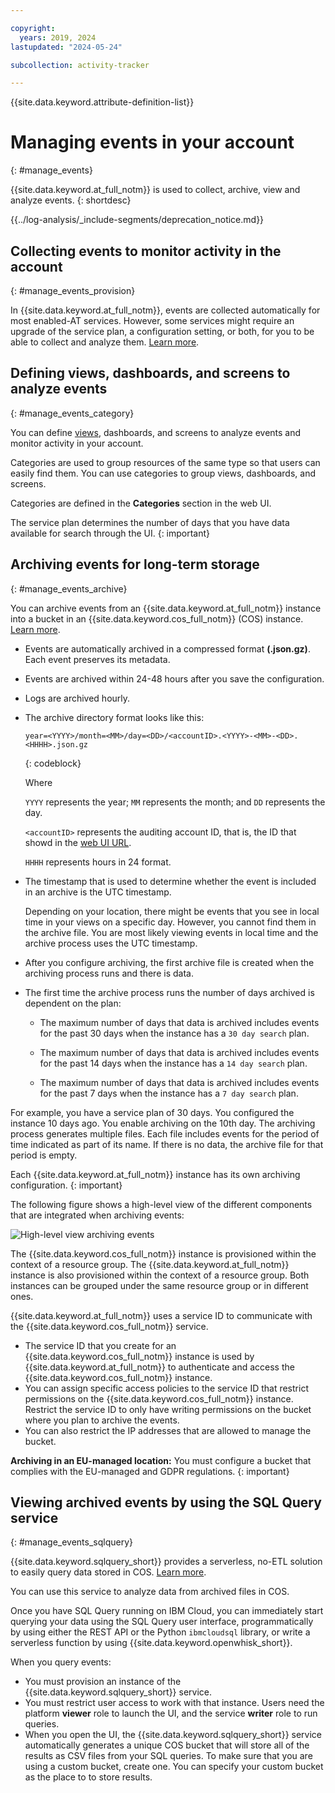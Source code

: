 ```yaml
---

copyright:
  years: 2019, 2024
lastupdated: "2024-05-24"

subcollection: activity-tracker

---
```


{{site.data.keyword.attribute-definition-list}}

# Managing events in your account
{: #manage_events}

{{site.data.keyword.at_full_notm}} is used to collect, archive, view and analyze events.
{: shortdesc}


{{../log-analysis/_include-segments/deprecation_notice.md}}

## Collecting events to monitor activity in the account
{: #manage_events_provision}

In {{site.data.keyword.at_full_notm}}, events are collected automatically for most enabled-AT services. However, some services might require an upgrade of the service plan, a configuration setting, or both, for you to be able to collect and analyze them. [Learn more](/docs/activity-tracker?topic=activity-tracker-events_collect).



## Defining views, dashboards, and screens to analyze events
{: #manage_events_category}

You can define [views](/docs/activity-tracker?topic=activity-tracker-views), dashboards, and screens to analyze events and monitor activity in your account.

Categories are used to group resources of the same type so that users can easily find them.  You can use categories to group views, dashboards, and screens.

Categories are defined in the **Categories** section in the web UI.

The service plan determines the number of days that you have data available for search through the UI.
{: important}


## Archiving events for long-term storage
{: #manage_events_archive}

You can archive events from an {{site.data.keyword.at_full_notm}} instance into a bucket in an {{site.data.keyword.cos_full_notm}} (COS) instance. [Learn more](/docs/activity-tracker?topic=activity-tracker-archiving).

* Events are automatically archived in a compressed format **(.json.gz)**. Each event preserves its metadata.
* Events are archived within 24-48 hours after you save the configuration.
* Logs are archived hourly.
* The archive directory format looks like this:

    ```text
    year=<YYYY>/month=<MM>/day=<DD>/<accountID>.<YYYY>-<MM>-<DD>.<HHHH>.json.gz
    ```
    {: codeblock}

    Where

    `YYYY` represents the year; `MM` represents the month; and `DD` represents the day.

    `<accountID>` represents the auditing account ID, that is, the ID that showd in the [web UI URL](/docs/activity-tracker?topic=activity-tracker-get_web_url).

    `HHHH` represents hours in 24 format.

* The timestamp that is used to determine whether the event is included in an archive is the UTC timestamp.

    Depending on your location, there might be events that you see in local time in your views on a specific day. However, you cannot find them in the archive file. You are most likely viewing events in local time and the archive process uses the UTC timestamp.

* After you configure archiving, the first archive file is created when the archiving process runs and there is data.
* The first time the archive process runs the number of days archived is dependent on the plan:

    * The maximum number of days that data is archived includes events for the past 30 days when the instance has a `30 day search` plan.

    * The maximum number of days that data is archived includes events for the past 14 days when the instance has a `14 day search` plan.

    * The maximum number of days that data is archived includes events for the past 7 days when the instance has a `7 day search` plan.

For example, you have a service plan of 30 days. You configured the instance 10 days ago. You enable archiving on the 10th day. The archiving process generates multiple files. Each file includes events for the period of time indicated as part of its name. If there is no data, the archive file for that period is empty.

Each {{site.data.keyword.at_full_notm}} instance has its own archiving configuration.
{: important}

The following figure shows a high-level view of the different components that are integrated when archiving events:

![High-level view archiving events](images/archive.png "High-level view archiving events")

The {{site.data.keyword.cos_full_notm}} instance is provisioned within the context of a resource group. The {{site.data.keyword.at_full_notm}} instance is also provisioned within the context of a resource group. Both instances can be grouped under the same resource group or in different ones.

{{site.data.keyword.at_full_notm}} uses a service ID to communicate with the {{site.data.keyword.cos_full_notm}} service.
* The service ID that you create for an {{site.data.keyword.cos_full_notm}} instance is used by {{site.data.keyword.at_full_notm}} to authenticate and access the {{site.data.keyword.cos_full_notm}} instance.
* You can assign specific access policies to the service ID that restrict permissions on the {{site.data.keyword.cos_full_notm}} instance. Restrict the service ID to only have writing permissions on the bucket where you plan to archive the events.
* You can also restrict the IP addresses that are allowed to manage the bucket.

**Archiving in an EU-managed location:** You must configure a bucket that complies with the EU-managed and GDPR regulations.
{: important}



## Viewing archived events by using the SQL Query service
{: #manage_events_sqlquery}


{{site.data.keyword.sqlquery_short}} provides a serverless, no-ETL solution to easily query data stored in COS. [Learn more](/docs/sql-query?topic=sql-query-overview).

You can use this service to analyze data from archived files in COS.

Once you have SQL Query running on IBM Cloud, you can immediately start querying your data using the SQL Query user interface, programmatically by using either the REST API or the Python `ibmcloudsql` library, or write a serverless function by using {{site.data.keyword.openwhisk_short}}.

When you query events:
* You must provision an instance of the {{site.data.keyword.sqlquery_short}} service.
* You must restrict user access to work with that instance. Users need the platform **viewer** role to launch the UI, and the service **writer** role to run queries.
* When you open the UI, the {{site.data.keyword.sqlquery_short}} service automatically generates a unique COS bucket that will store all of the results as CSV files from your SQL queries. To make sure that you are using a custom bucket, create one. You can specify your custom bucket as the place to to store results.
